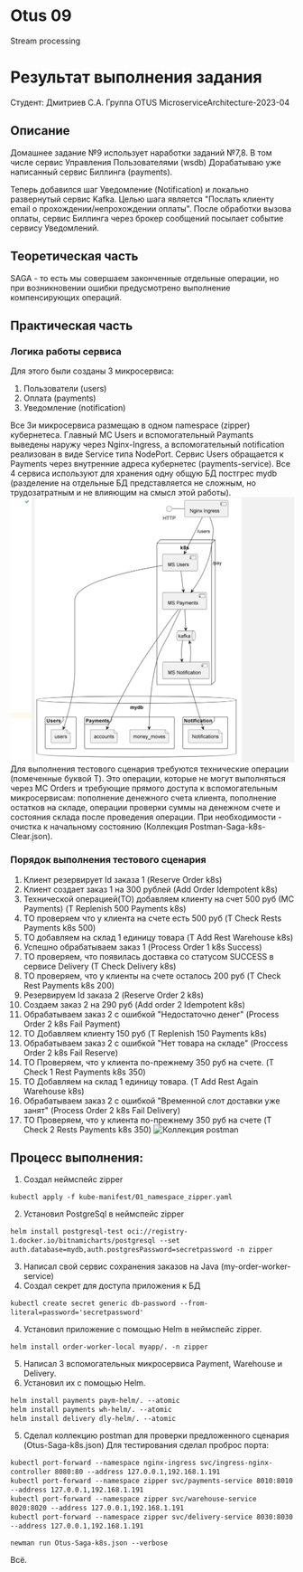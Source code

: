 # Otus 09
Stream processing
# Результат выполнения задания
Студент: Дмитриев С.А. Группа OTUS MicroserviceArchitecture-2023-04

## Описание
Домашнее задание №9 использует наработки заданий №7,8.
В том числе сервис Управления Пользователями (wsdb)
Дорабатываю уже написанный сервис Биллинга (payments).

Теперь добавился шаг Уведомление (Notification) и локально развернутый сервис Kafka.
Целью шага является "Послать клиенту email о прохождении/непрохождении оплаты".
После обработки вызова оплаты, сервис Биллинга через брокер сообщений посылает событие сервису Уведомлений.

## Теоретическая часть
SAGA - то есть мы совершаем законченные отдельные операции, но при возникновении ошибки предусмотрено выполнение компенсирующих операций.

## Практическая часть

### Логика работы сервиса
Для этого были созданы 3 микросервиса:
1. Пользователи (users)
1. Оплата (payments)
3. Уведомление (notification)

Все 3и микросервиса размещаю в одном namespace (zipper) кубернетеса.
Главный МС Users и вспомогательный Paymants выведены наружу через Nginx-Ingress, а вспомогательный notification реализован в виде Service типа NodePort. Сервис Users обращается к Payments через внутренние адреса кубернетес (payments-service).
Все 4 сервиса используют для хранения одну общую БД постгрес mydb (разделение на отдельные БД представляется не сложным, но трудозатратным и не влияющим на смысл этой работы).
![Схема микросервисов](Stream-Processing-Schema.png)
Для выполнения тестового сценария требуются технические операции (помеченные буквой T). Это операции, которые не могут выполняться через МС Orders и требующие прямого доступа к вспомогательным микросервисам: пополнение денежного счета клиента, пополнение остатков на складе, операции проверки суммы на денежном счете и состояния склада после проведения операции. При необходимости - очистка к начальному состоянию (Коллекция Postman-Saga-k8s-Clear.json). 

### Порядок выполнения тестового сценария
1. Клиент резервирует Id заказа 1 (Reserve Order k8s)
2. Клиент создает заказ 1 на 300 рублей (Add Order Idempotent k8s)
3. Технической операцией(ТО) добавляем клиенту на счет 500 руб (МС Payments) (T Replenish 500 Payments k8s)
4. ТО проверяем что у клиента на счете есть 500 руб (T Check Rests Payments k8s 500)
5. ТО добавляем на склад 1 единицу товара (T Add Rest Warehouse k8s)
6. Успешно обрабатываем заказ 1 (Process Order 1 k8s Success)
7. ТО проверяем, что появилась доставка со статусом SUCCESS в сервисе Delivery (T Check Delivery k8s)
8. ТО проверяем, что у клиенты на счете осталось 200 руб (T Check Rest Payments k8s 200)
9. Резервируем Id заказа 2 (Reserve Order 2 k8s)
10. Создаем заказ 2 на 290 руб (Add order 2 Idempotent k8s)
11. Обрабатываем заказ 2 с ошибкой "Недостаточно денег" (Process Order 2 k8s Fail Payment)
12. ТО Добавляем клиенту 150 руб (T Replenish 150 Payments k8s)
13. Обрабатываем заказ 2 с ошибкой "Нет товара на складе" (Proccess Order 2 k8s Fail Reserve)
14. ТО Проверяем, что у клиента по-прежнему 350 руб на счете. (T Check 1 Rest Payments k8s 350)
15. ТО Добавляем на склад 1 единицу товара. (T Add Rest Again Warehouse k8s)
16. Обрабатываем заказ 2 с ошибкой "Временной слот доставки уже занят" (Process Order 2 k8s Fail Delivery)
17. ТО Проверяем, что у клиента по-прежнему 350 руб на счете (T Check 2 Rests Payments k8s 350)
![Коллекция postman](Postman-Saga.png)

## Процесс выполнения:
1. Создал неймспейс zipper
```shell
kubectl apply -f kube-manifest/01_namespace_zipper.yaml
```
2. Установил PostgreSql в неймспейс zipper
```shell
helm install postgresql-test oci://registry-1.docker.io/bitnamicharts/postgresql --set auth.database=mydb,auth.postgresPassword=secretpassword -n zipper
```
3. Написал свой сервис сохранения заказов на Java (my-order-worker-service)
4. Создал секрет для доступа приложения к БД
```shell
kubectl create secret generic db-password --from-literal=password='secretpassword'
```
4. Установил приложение с помощью Helm в неймспейс zipper.
```shell
helm install order-worker-local myapp/. -n zipper
```
5. Написал 3 вспомогательных микросервиса Payment, Warehouse и Delivery.
6. Установил их с помощью Helm.
```shell
helm install payments paym-helm/. --atomic
helm install payments wh-helm/. --atomic
helm install delivery dly-helm/. --atomic
```
5. Сделал коллекцию postman для проверки предложенного сценария (Otus-Saga-k8s.json)
Для тестирования сделал проброс порта:
```shell
kubectl port-forward --namespace nginx-ingress svc/ingress-nginx-controller 8080:80 --address 127.0.0.1,192.168.1.191
kubectl port-forward --namespace zipper svc/payments-service 8010:8010 --address 127.0.0.1,192.168.1.191
kubectl port-forward --namespace zipper svc/warehouse-service 8020:8020 --address 127.0.0.1,192.168.1.191
kubectl port-forward --namespace zipper svc/delivery-service 8030:8030 --address 127.0.0.1,192.168.1.191
```
```shell
newman run Otus-Saga-k8s.json --verbose
```

Всё.

